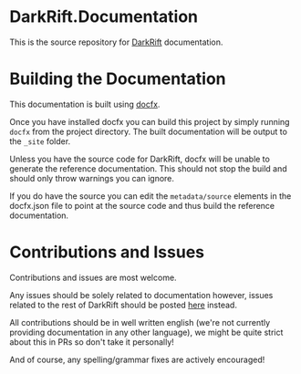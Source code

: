 # DarkRift.Documentation
This is the source repository for [DarkRift](https://www.darkriftnetworking.com) documentation.

# Building the Documentation
This documentation is built using [docfx](https://dotnet.github.io/docfx/). 

Once you have installed docfx you can build this project by simply running `docfx` from the project directory. The built documentation will be output to the `_site` folder.

Unless you have the source code for DarkRift, docfx will be unable to generate the reference documentation. This should not stop the build and should only throw warnings you can ignore.

If you do have the source you can edit the `metadata/source` elements in the docfx.json file to point at the source code and thus build the reference documentation.

# Contributions and Issues 
Contributions and issues are most welcome.

Any issues should be solely related to documentation however, issues related to the rest of DarkRift should be posted [here](https://github.com/DarkRiftNetworking/DarkRift-Networking) instead.

All contributions should be in well written english (we're not currently providing documentation in any other language), we might be quite strict about this in PRs so don't take it personally!

And of course, any spelling/grammar fixes are actively encouraged!
